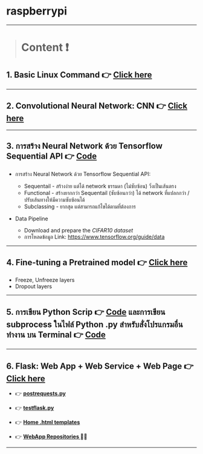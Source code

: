 # raspberrypi
> 

---

> # **Content** :exclamation:

## 1. Basic Linux Command :point_right: [Click here](https://github.com/WiratchawaKannika/AIprototype65/blob/main/lecture/CommandLineUbuntu.md) 

---

## 2. Convolutional Neural Network: CNN :point_right: [Click here](https://github.com/WiratchawaKannika/AIprototype65/blob/main/lecture/NeuralNetwork.md)

---

## 3. การสร้าง Neural Network ด้วย Tensorflow Sequential API :point_right: [Code](https://github.com/WiratchawaKannika/AIprototype65/blob/main/Tensorflow_(network)01.ipynb) 

- การสร้าง Neural Network ด้วย Tensorflow Sequential API:
    * Sequentail - สร้างง่าย แต่ได้ network ธรรมดา (ไม่ซับซ้อน) วิ่งเป็นเส้นตรง
    * Functional - สร้างยากกว่า Sequentail (ซับซ้อนกว่า) ได้ network ที่แปลกกว่า / ปรับเส้นทางให้มีความซับซ้อนได้
    * Subclassing - ยากสุด แต่สามารถแก้ไขได้ตามที่ต้องการ 

- Data Pipeline
    - Download and prepare the *CIFAR10 dataset*
    - การโหลดข้อมูล Link: https://www.tensorflow.org/guide/data

---

## 4. Fine-tuning a Pretrained model :point_right: [Click here](https://github.com/WiratchawaKannika/AIprototype65/blob/main/lecture/FineTuning.md) 

- Freeze, Unfreeze layers 
- Dropout layers

---

## 5. การเขียน Python Scrip :point_right: [Code](https://github.com/WiratchawaKannika/AIprototype65/blob/main/python_script_101.py) และการเขียน subprocess ในไฟล์ Python .py สำหรับสั่งโปรแกรมอื่นทำงาน บน Terminal :point_right: [Code](https://github.com/WiratchawaKannika/AIprototype65/blob/main/python_subprocess.py) 

---

## 6. Flask: Web App + Web Service + Web Page :point_right: [Click here](https://github.com/WiratchawaKannika/AIprototype65/blob/main/lecture/flask.md) 

- :point_right: **[postrequests.py](https://github.com/WiratchawaKannika/AIprototype65/blob/main/postrequests.py)** 
- :point_right: **[testflask.py](https://github.com/WiratchawaKannika/AIprototype65/blob/main/testflask.py)**
- :point_right: **[Home .html templates](https://github.com/WiratchawaKannika/AIprototype65/blob/main/templates/home.html)**

- :point_right: **[ WebApp Repositories ](https://github.com/WiratchawaKannika/WebApp_aiprototype)** 🤗🤗


---
